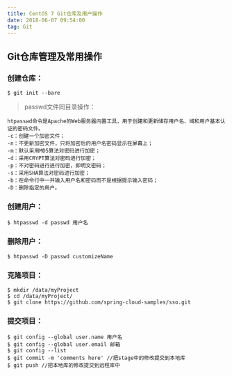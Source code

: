 ```yaml
---
title: CentOS 7 Git仓库及用户操作
date: 2018-06-07 09:54:00
tag: Git
---
```


## Git仓库管理及常用操作

### 创建仓库：

    $ git init --bare
   

>passwd文件同目录操作：

    htpasswd命令是Apache的Web服务器内置工具，用于创建和更新储存用户名、域和用户基本认证的密码文件。 
    -c：创建一个加密文件； 
    -n：不更新加密文件，只将加密后的用户名密码显示在屏幕上； 
    -m：默认采用MD5算法对密码进行加密； 
    -d：采用CRYPT算法对密码进行加密； 
    -p：不对密码进行进行加密，即明文密码； 
    -s：采用SHA算法对密码进行加密； 
    -b：在命令行中一并输入用户名和密码而不是根据提示输入密码； 
    -D：删除指定的用户。
    
### 创建用户：

    $ htpasswd -d passwd 用户名
    
### 删除用户：

    $ htpasswd -D passwd customizeName

### 克隆项目：
    $ mkdir /data/myProject
    $ cd /data/myProject/
    $ git clone https://github.com/spring-cloud-samples/sso.git


### 提交项目：

    $ git config --global user.name 用户名
    $ git config --global user.email 邮箱
    $ git config --list 
    $ git commit -m 'comments here' //把stage中的修改提交到本地库
    $ git push //把本地库的修改提交到远程库中  
   